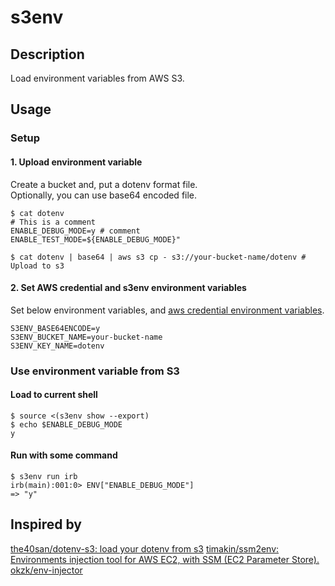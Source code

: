 s3env
===

## Description

Load environment variables from AWS S3.

## Usage

### Setup

#### 1. Upload environment variable

Create a bucket and, put a dotenv format file.  
Optionally, you can use base64 encoded file.

```
$ cat dotenv
# This is a comment
ENABLE_DEBUG_MODE=y # comment
ENABLE_TEST_MODE=${ENABLE_DEBUG_MODE}"

$ cat dotenv | base64 | aws s3 cp - s3://your-bucket-name/dotenv # Upload to s3
```

#### 2. Set AWS credential and s3env environment variables

Set below environment variables, and [aws credential environment variables](http://docs.aws.amazon.com/cli/latest/userguide/cli-environment.html).

```
S3ENV_BASE64ENCODE=y
S3ENV_BUCKET_NAME=your-bucket-name
S3ENV_KEY_NAME=dotenv
```

### Use environment variable from S3

#### Load to current shell

```
$ source <(s3env show --export)
$ echo $ENABLE_DEBUG_MODE
y
```

#### Run with some command

```
$ s3env run irb
irb(main):001:0> ENV["ENABLE_DEBUG_MODE"]
=> "y"
```

## Inspired by

[the40san/dotenv-s3: load your dotenv from s3](https://github.com/the40san/dotenv-s3)
[timakin/ssm2env: Environments injection tool for AWS EC2, with SSM (EC2 Parameter Store).](https://github.com/timakin/ssm2env)
[okzk/env-injector](https://github.com/okzk/env-injector)
